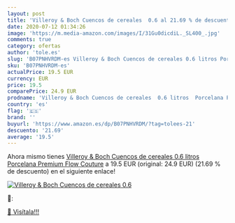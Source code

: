 ```yaml
---
layout: post
title: 'Villeroy & Boch Cuencos de cereales  0.6 al 21.69 % de descuento'
date: 2020-07-12 01:34:26
image: 'https://m.media-amazon.com/images/I/31Gu0dicdiL._SL400_.jpg'
comments: true
category: ofertas
author: 'tole.es'
slug: 'B07PNHVRDM-es Villeroy & Boch Cuencos de cereales 0.6 litros Porcelana...'
sku: 'B07PNHVRDM-es'
actualPrice: 19.5 EUR
currency: EUR
price: 19.5
comparePrice: 24.9 EUR
prodname: 'Villeroy & Boch Cuencos de cereales  0.6 litros  Porcelana Premium  Flow Couture'
country: 'es'
flag: '🇪🇸'
brand: ''
buyurl: 'https://www.amazon.es/dp/B07PNHVRDM/?tag=tolees-21'
descuento: '21.69'
average: '19.5'
---
```


Ahora mismo tienes [Villeroy & Boch Cuencos de cereales  0.6 litros  Porcelana Premium  Flow Couture](https://www.amazon.es/dp/B07PNHVRDM/?tag=tolees-21) a 19.5 EUR (original: 24.9 EUR) (21.69 %  de descuento) en el siguiente enlace!

[![Villeroy & Boch Cuencos de cereales  0.6](https://m.media-amazon.com/images/I/31Gu0dicdiL._SL400_.jpg)](https://www.amazon.es/dp/B07PNHVRDM/?tag=tolees-21)

🔎:


[🛒 Visítala!!!](https://www.amazon.es/dp/B07PNHVRDM/?tag=tolees-21)
